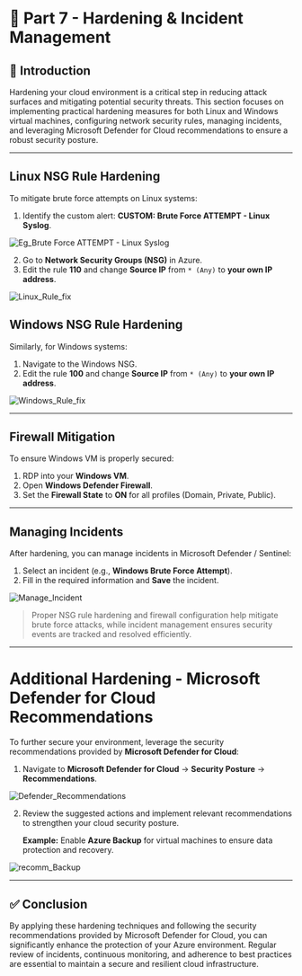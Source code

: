 # 🔴 Part 7 - Hardening & Incident Management

## 📝 Introduction

Hardening your cloud environment is a critical step in reducing attack surfaces and mitigating potential security threats. This section focuses on implementing practical hardening measures for both Linux and Windows virtual machines, configuring network security rules, managing incidents, and leveraging Microsoft Defender for Cloud recommendations to ensure a robust security posture.

---

## Linux NSG Rule Hardening

To mitigate brute force attempts on Linux systems:

1. Identify the custom alert: **CUSTOM: Brute Force ATTEMPT - Linux Syslog**.
  
![Eg_Brute Force ATTEMPT - Linux Syslog](https://github.com/AliChoukatli/Azure-Honeynet-SOC-Lab/blob/main/Screenshots/Eg_Brute%20Force%20ATTEMPT%20-%20Linux%20Syslog.png)

2. Go to **Network Security Groups (NSG)** in Azure.
3. Edit the rule **110** and change **Source IP** from `* (Any)` to **your own IP address**.

![Linux_Rule_fix](https://github.com/AliChoukatli/Azure-Honeynet-SOC-Lab/blob/main/Screenshots/Linux_Rule_fix.png)

## Windows NSG Rule Hardening

Similarly, for Windows systems:

1. Navigate to the Windows NSG.
2. Edit the rule **100** and change **Source IP** from `* (Any)` to **your own IP address**.

![Windows_Rule_fix](https://github.com/AliChoukatli/Azure-Honeynet-SOC-Lab/blob/main/Screenshots/Windows_Rule_fix.png)

---

## Firewall Mitigation

To ensure Windows VM is properly secured:

1. RDP into your **Windows VM**.
2. Open **Windows Defender Firewall**.
3. Set the **Firewall State** to **ON** for all profiles (Domain, Private, Public).

---

## Managing Incidents

After hardening, you can manage incidents in Microsoft Defender / Sentinel:

1. Select an incident (e.g., **Windows Brute Force Attempt**).
2. Fill in the required information and **Save** the incident.

![Manage_Incident](https://github.com/AliChoukatli/Azure-Honeynet-SOC-Lab/blob/main/Screenshots/Manage_Incident.png)

> Proper NSG rule hardening and firewall configuration help mitigate brute force attacks, while incident management ensures security events are tracked and resolved efficiently.

---

# Additional Hardening - Microsoft Defender for Cloud Recommendations

To further secure your environment, leverage the security recommendations provided by **Microsoft Defender for Cloud**:

1. Navigate to **Microsoft Defender for Cloud** → **Security Posture** → **Recommendations**.

![Defender_Recommendations](https://github.com/AliChoukatli/Azure-Honeynet-SOC-Lab/blob/main/Screenshots/Defender_Recommendations.png)

2. Review the suggested actions and implement relevant recommendations to strengthen your cloud security posture.

   **Example:** Enable **Azure Backup** for virtual machines to ensure data protection and recovery.

![recomm_Backup](https://github.com/AliChoukatli/Azure-Honeynet-SOC-Lab/blob/main/Screenshots/recomm_Backup.png)

---

## ✅ Conclusion

By applying these hardening techniques and following the security recommendations provided by Microsoft Defender for Cloud, you can significantly enhance the protection of your Azure environment. Regular review of incidents, continuous monitoring, and adherence to best practices are essential to maintain a secure and resilient cloud infrastructure.
